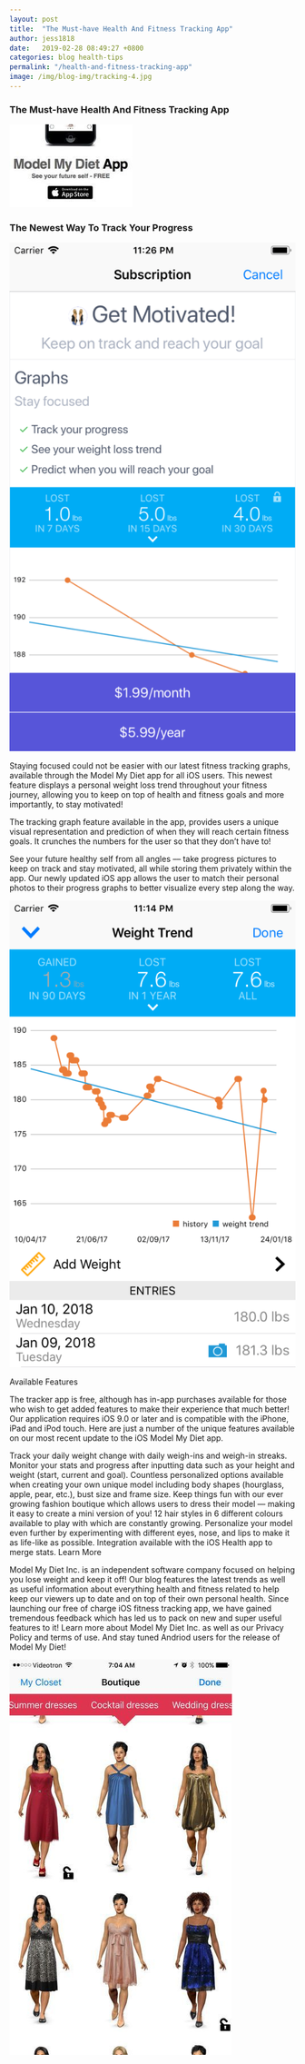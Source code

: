 ```yaml
---
layout: post
title:  "The Must-have Health And Fitness Tracking App"
author: jess1818
date:   2019-02-28 08:49:27 +0800
categories: blog health-tips
permalink: "/health-and-fitness-tracking-app"
image: /img/blog-img/tracking-4.jpg
---
```



### The Must-have Health And Fitness Tracking App

![image](/img/blog-img/tracking-1.jpg "image-1")

### The Newest Way To Track Your Progress

![image](/img/blog-img/tracking-2.png "image-2")

Staying focused could not be easier with our latest fitness tracking graphs, available through the Model My Diet app for all iOS users. This newest feature displays a personal weight loss trend throughout your fitness journey, allowing you to keep on top of health and fitness goals and more importantly, to stay motivated!

The tracking graph feature available in the app, provides users a unique visual representation and prediction of when they will reach certain fitness goals. It crunches the numbers for the user so that they don’t have to!

See your future healthy self from all angles –– take progress pictures to keep on track and stay motivated, all while storing them privately within the app. Our newly updated iOS app allows the user to match their personal photos to their progress graphs to better visualize every step along the way.



![image](/img/blog-img/tracking-3.png "image-3")

Available Features

The tracker app is free, although has in-app purchases available for those who wish to get added features to make their experience that much better! Our application requires iOS 9.0 or later and is compatible with the iPhone, iPad and iPod touch. Here are just a number of the unique features available on our most recent update to the iOS Model My Diet app.

Track your daily weight change with daily weigh-ins and weigh-in streaks.
Monitor your stats and progress after inputting data such as your height and weight (start, current and goal).
Countless personalized options available when creating your own unique model including body shapes (hourglass, apple, pear, etc.), bust size and frame size.
Keep things fun with our ever growing fashion boutique which allows users to dress their model –– making it easy to create a mini version of you!
12 hair styles in 6 different colours available to play with which are constantly growing.
Personalize your model even further by experimenting with different eyes, nose, and lips to make it as life-like as possible.
Integration available with the iOS Health app to merge stats.
Learn More

Model My Diet Inc. is an independent software company focused on helping you lose weight and keep it off! Our blog features the latest trends as well as useful information about everything health and fitness related to help keep our viewers up to date and on top of their own personal health. Since launching our free of charge iOS fitness tracking app, we have gained tremendous feedback which has led us to pack on new and super useful features to it! Learn more about Model My Diet Inc. as well as our Privacy Policy and terms of use. And stay tuned Andriod users for the release of Model My Diet!

![image](/img/blog-img/tracking-4.jpg "image-4")
